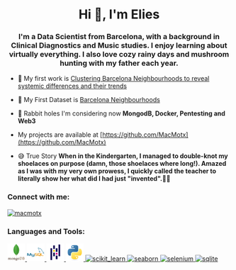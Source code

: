 <h1 align="center">Hi 👋, I'm Elies</h1>
<h3 align="center">I'm a Data Scientist from Barcelona, with a background in Clinical Diagnostics and Music studies. I enjoy learning about virtually everything. I also love cozy rainy days and mushroom hunting with my father each year.</h3>

- 🧱 My first work is [Clustering Barcelona Neighbourhoods to reveal systemic differences and their trends](https://github.com/MacMotx/PROJECT_BCN_NEIGHBOURHOODS)

- 💾 My First Dataset is [Barcelona Neighbourhoods](https://www.kaggle.com/datasets/macmotx/barcelona-data-airbnb-listings-10-years)

- 🐇 Rabbit holes I'm considering now **MongodB, Docker, Pentesting and Web3**

-  My projects are available at [https://github.com/MacMotx](https://github.com/MacMotx)

- 😅 True Story **When in the Kindergarten, I managed to double-knot my shoelaces on purpose (damn, those shoelaces where long!). Amazed as I was with my very own prowess, I quickly called the teacher to literally show her what did I had just "invented".🦸‍♂️**

<h3 align="left">Connect with me:</h3>
<p align="left">
<a href="https://kaggle.com/macmotx" target="blank"><img align="center" src="https://raw.githubusercontent.com/rahuldkjain/github-profile-readme-generator/master/src/images/icons/Social/kaggle.svg" alt="macmotx" height="30" width="40" /></a>
</p>

<h3 align="left">Languages and Tools:</h3>
<p align="left"> <a href="https://www.mongodb.com/" target="_blank" rel="noreferrer"> <img src="https://raw.githubusercontent.com/devicons/devicon/master/icons/mongodb/mongodb-original-wordmark.svg" alt="mongodb" width="40" height="40"/> </a> <a href="https://www.mysql.com/" target="_blank" rel="noreferrer"> <img src="https://raw.githubusercontent.com/devicons/devicon/master/icons/mysql/mysql-original-wordmark.svg" alt="mysql" width="40" height="40"/> </a> <a href="https://pandas.pydata.org/" target="_blank" rel="noreferrer"> <img src="https://raw.githubusercontent.com/devicons/devicon/2ae2a900d2f041da66e950e4d48052658d850630/icons/pandas/pandas-original.svg" alt="pandas" width="40" height="40"/> </a> <a href="https://www.python.org" target="_blank" rel="noreferrer"> <img src="https://raw.githubusercontent.com/devicons/devicon/master/icons/python/python-original.svg" alt="python" width="40" height="40"/> </a> <a href="https://scikit-learn.org/" target="_blank" rel="noreferrer"> <img src="https://upload.wikimedia.org/wikipedia/commons/0/05/Scikit_learn_logo_small.svg" alt="scikit_learn" width="40" height="40"/> </a> <a href="https://seaborn.pydata.org/" target="_blank" rel="noreferrer"> <img src="https://seaborn.pydata.org/_images/logo-mark-lightbg.svg" alt="seaborn" width="40" height="40"/> </a> <a href="https://www.selenium.dev" target="_blank" rel="noreferrer"> <img src="https://raw.githubusercontent.com/detain/svg-logos/780f25886640cef088af994181646db2f6b1a3f8/svg/selenium-logo.svg" alt="selenium" width="40" height="40"/> </a> <a href="https://www.sqlite.org/" target="_blank" rel="noreferrer"> <img src="https://www.vectorlogo.zone/logos/sqlite/sqlite-icon.svg" alt="sqlite" width="40" height="40"/> </a> </p>

